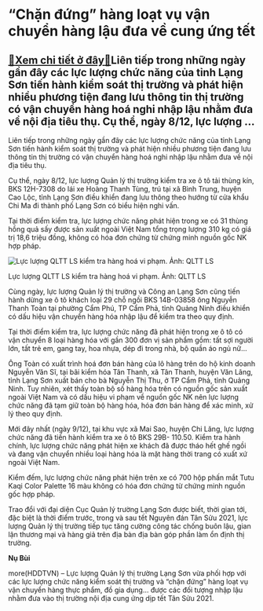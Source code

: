 “Chặn đứng” hàng loạt vụ vận chuyển hàng lậu đưa về cung ứng tết
================================================================

[:gift:Xem chi tiết ở đây:gift:](https://hddtvn.com/chan-dung-hang-loat-vu-van-chuyen-hang-lau-dua-ve-cung-ung-tet/)Liên tiếp trong những ngày gần đây các lực lượng chức năng của tỉnh Lạng Sơn tiến hành kiểm soát thị trường và phát hiện nhiều phương tiện đang lưu thông tin thị trường có vận chuyển hàng hoá nghi nhập lậu nhằm đưa về nội địa tiêu thụ. Cụ thể, ngày 8/12, lực lượng …
--------------------------------------------------------------------------------------------------------------------------------------------------------------------------------------------------------------------------------------------------------------------------


Liên tiếp trong những ngày gần đây các lực lượng chức năng của tỉnh Lạng Sơn tiến hành kiểm soát thị trường và phát hiện nhiều phương tiện đang lưu thông tin thị trường có vận chuyển hàng hoá nghi nhập lậu nhằm đưa về nội địa tiêu thụ.


Cụ thể, ngày 8/12, lực lượng Quản lý thị trường kiểm tra xe ô tô tải thùng kín, BKS 12H-7308 do lái xe Hoàng Thanh Tùng, trú tại xã Bình Trung, huyện Cao Lộc, tỉnh Lạng Sơn điều khiển đang lưu thông theo hướng từ cửa khẩu Chi Ma đi thành phố Lạng Sơn có biểu hiện nghi vấn.


Tại thời điểm kiểm tra, lực lượng chức năng phát hiện trong xe có 31 thùng hồng quả sấy được sản xuất ngoài Việt Nam tổng trọng lượng 310 kg có giá trị 18,6 triệu đồng, không có hóa đơn chứng từ chứng minh nguồn gốc NK hợp pháp.





![Lực lượng QLTT LS kiểm tra hàng hoá vi phạm. Ảnh: QLTT LS](https://hddtvn.com/wp-content/uploads/2021/01/2422_Picture1.png "Lực lượng QLTT LS kiểm tra hàng hoá vi phạm. Ảnh: QLTT LS")


Lực lượng QLTT LS kiểm tra hàng hoá vi phạm. Ảnh: QLTT LS



Cùng ngày, lực lượng Quản lý thị trường và Công an Lạng Sơn cũng tiến hành dừng xe ô tô khách loại 29 chỗ ngồi BKS 14B-03858 ông Nguyễn Thanh Toàn tại phường Cẩm Phú, TP Cẩm Phả, tỉnh Quảng Ninh điều khiển có dấu hiệu vận chuyển hàng hóa nhập lậu để kiểm tra theo quy định.


Tại thời điểm kiểm tra, lực lượng chức năng đã phát hiện trong xe ô tô có vận chuyển 8 loại hàng hóa với gần 300 đơn vị sản phẩm gồm: tất sợi người lớn, tất trẻ em, gang tay, hoa nhựa, dép đi trong nhà, bộ quần áo ngủ nữ…


Ông Toàn có xuất trình hoá đơn bán hàng của lô hàng trên do hộ kinh doanh Nguyễn Văn Sĩ, tại bãi kiểm hóa Tân Thanh, xã Tân Thanh, huyện Văn Lãng, tỉnh Lạng Sơn xuất bán cho bà Nguyễn Thị Thu, ở TP Cẩm Phả, tỉnh Quảng Ninh. Tuy nhiên, xét thấy toàn bộ số hàng hóa trên có nguồn gốc sản xuất ngoài Việt Nam và có dấu hiệu vi phạm về nguồn gốc NK nên lực lượng chức năng đã tạm giữ toàn bộ hàng hóa, hóa đơn bán hàng để xác minh, xử lý theo quy định.


Mới đây nhất (ngày 9/12), tại khu vực xã Mai Sao, huyện Chi Lăng, lực lượng chức năng đã tiến hành kiểm tra xe ô tô BKS 29B- 110.50. Kiểm tra hành chính, lực lượng chức năng phát hiện xe khách đã được tháo hết ghế ngồi và đang vận chuyển nhiều loại hàng hóa là mặt hàng thời trang có xuất xứ ngoài Việt Nam.


Kiểm đếm, lực lượng chức năng phát hiện trên xe có 700 hộp phấn mắt Tutu Kaqi Color Palette 16 màu không có hóa đơn chứng từ chứng minh nguồn gốc hợp pháp.


Trao đổi với đại diện Cục Quản lý trường Lạng Sơn được biết, thời gian tới, đặc biệt là thời điểm trước, trong và sau tết Nguyên đán Tân Sửu 2021, lực lượng Quản lý thị trường tiếp tục tăng cường công tác chống buôn lậu, gian lận thương mại và hàng giả trên địa bàn địa bàn góp phần làm ổn định thị trường.




**Nụ Bùi**



more(HDDTVN) – Lực lượng Quản lý thị trường Lạng Sơn vừa phối hợp với các lực lượng chức năng kiểm soát thị trường và “chặn đứng” hàng loạt vụ vận chuyển hàng thực phẩm, đồ gia dụng… được các đối tượng nhập lậu nhằm đưa vào thị trường nội địa cung ứng dịp tết Tân Sửu 2021.


